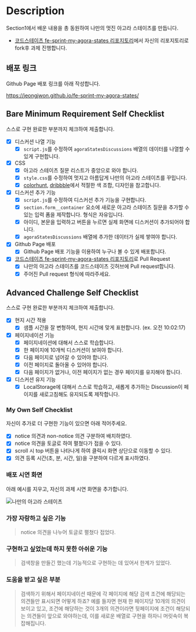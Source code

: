 # Description

Section1에서 배운 내용을 총 동원하여 나만의 멋진 아고라 스테이츠를 만듭니다.

- [코드스테이츠 fe-sprint-my-agora-states 리포지토리](https://github.com/codestates-seb/fe-sprint-my-agora-states)에서 자신의 리포지토리로 fork후 과제 진행합니다.

## 배포 링크

Github Page 배포 링크를 아래 작성합니다.

https://jeongjwon.github.io/fe-sprint-my-agora-states/

## Bare Minimum Requirement Self Checklist

스스로 구현 완료한 부분까지 체크하여 제출합니다.

- [x] 디스커션 나열 기능
    - [x] `script.js`를 수정하여 `agoraStatesDiscussions` 배열의 데이터를 나열할 수 있게 구현합니다.
- [x] CSS
    - [x] 아고라 스테이츠 질문 리스트가 중앙으로 와야 합니다.
    - [x] `style.css`를 수정하여 멋지고 아름답게 나만의 아고라 스테이츠를 꾸밉니다.
    - [x] [colorhunt](https://colorhunt.co/palettes/popular), [dribbble](https://dribbble.com/)에서 적절한 색 조합, 디자인을 참고합니다.
- [x] 디스커션 추가 기능
    - [x] `script.js`를 수정하여 디스커션 추가 기능을 구현합니다.
    - [x] `section.form__container` 요소에 새로운 아고라 스테이츠 질문을 추가할 수 있는 입력 폼을 제작합니다. 형식은 자유입니다.
    - [x] 아이디, 본문을 입력하고 버튼을 누르면 실제 화면에 디스커션이 추가되어야 합니다.
    - [x] `agoraStatesDiscussions` 배열에 추가한 데이터가 실제 쌓여야 합니다.
- [x] Github Page 배포
  - [x] Github Page 배포 기능을 이용하여 누구나 볼 수 있게 배포합니다.
- [x] [코드스테이츠 fe-sprint-my-agora-states 리포지토리](https://github.com/codestates-seb/fe-sprint-my-agora-states)로 Pull Request
  - [x] 나만의 아고라 스테이츠를 코드스테이츠 깃허브에 Pull request합니다.
  - [x] 주어진 Pull request 형식에 따라주세요.

## Advanced Challenge Self Checklist

스스로 구현 완료한 부분까지 체크하여 제출합니다.

- [x] 현지 시간 적용
    - [x] 샘플 시간을 잘 변형하여, 현지 시간에 맞게 표현합니다. (ex. 오전 10:02:17)
- [x] 페이지네이션 기능
    - [x] 페이지네이션에 대해서 스스로 학습합니다.
    - [x] 한 페이지에 10개씩 디스커션이 보여야 합니다.
    - [x] 다음 페이지로 넘어갈 수 있어야 합니다.
    - [x] 이전 페이지로 돌아올 수 있어야 합니다.
    - [x] 다음 페이지가 없거나, 이전 페이지가 없는 경우 페이지를 유지해야 합니다.
- [x] 디스커션 유지 기능
    - [x] LocalStorage에 대해서 스스로 학습하고, 새롭게 추가하는 Discussion이 페이지를 새로고침해도 유지되도록 제작합니다.

### My Own Self Checklist

자신이 추가로 더 구현한 기능이 있으면 아래 적어주세요.

- [x] notice 의견과 non-notice 의견 구분하여 배치하였다.
- [x] notice 의견을 토글로 하여 펼쳤다가 접을 수 있다.
- [x] scroll 시 top 버튼을 나타나게 하여 클릭시 화면 상단으로 이동할 수 있다.
- [x] 의견 등록 시간(초, 분, 시간, 일)을 구분하여 다르게 표시하였다.

### 배포 시연 화면

아래 예시를 지우고, 자신의 과제 시연 화면을 추가합니다.

![나만의 아고라 스테이츠 ](https://user-images.githubusercontent.com/76391160/224248534-accf0757-ce2f-4559-86f4-67bd90ab0a12.gif)
 
### 가장 자랑하고 싶은 기능

> notice 의견을 나누어 토글로 펼쳤다 접었다.

### 구현하고 싶었는데 하지 못한 아쉬운 기능

> 검색창을 만들긴 했는데 기능적으로 구현하는 데 있어서 한계가 있었다. 

### 도움을 받고 싶은 부분

> 검색하기 위해서 페이지네이션 때문에 각 페이지에 해당 검색 조건에 해당되는 의견들만 표시되면 어떻게 하죠?
    예를 들자면 현재 한 페이지당 10개의 의견이 보이고 있고, 조건에 해당하는 것이 3개의 의견이라면 뒷페이지에 조건이 해당되는 의견들이 앞으로 와야하는데, 
    이를 새로운 배열로 구현을 하자니 머릿속이 복잡해집니다.
